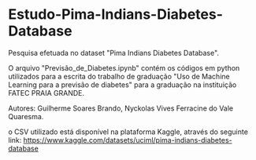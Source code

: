 # Estudo-Pima-Indians-Diabetes-Database
Pesquisa efetuada no dataset "Pima Indians Diabetes Database".

O arquivo "Previsão_de_Diabetes.ipynb" contém os códigos em python utilizados para a
escrita do trabalho de graduação "Uso de Machine Learning para a previsão de diabetes"
para a graduação na instituição FATEC PRAIA GRANDE.

Autores: Guilherme Soares Brando, Nyckolas Vives Ferracine do Vale Quaresma.

o CSV utilizado está disponível na plataforma Kaggle, através do seguinte link: https://www.kaggle.com/datasets/uciml/pima-indians-diabetes-database
